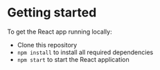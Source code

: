 # Getting started

To get the React app running locally:

- Clone this repository
- `npm install` to install all required dependencies
- `npm start` to start the React application
